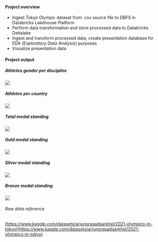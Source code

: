 #### Project overview
- Ingest Tokyo Olympic dataset from .csv source file to DBFS in Databricks Lakehouse Platform
- Perform data transformation and store processed data to Databricks Deltalake
- Ingest and transform processed data, create presentation database for EDA *(Exploratory Data Analysis)*  purposes
- Visualize presentation data

#### Project output
##### ***Athletes gender per discipline***
![](https://raw.githubusercontent.com/hnkhangbl97/olympic-tokyo-databrick-demo/main/img/Athletes%20gender%20per%20discipline.png)
##### ***Athletes per country***
![](https://raw.githubusercontent.com/hnkhangbl97/olympic-tokyo-databrick-demo/main/img/Athletes%20per%20country.png)
##### ***Total medal standing***
![](https://raw.githubusercontent.com/hnkhangbl97/olympic-tokyo-databrick-demo/main/img/Total%20medal%20standing.png)
##### ***Gold medal standing***
![](https://raw.githubusercontent.com/hnkhangbl97/olympic-tokyo-databrick-demo/main/img/Gold%20medal%20standing.png)
##### ***Silver medal standing***
![](https://raw.githubusercontent.com/hnkhangbl97/olympic-tokyo-databrick-demo/main/img/Silver%20medal%20standing.png)
##### ***Bronze medal standing***
![](https://raw.githubusercontent.com/hnkhangbl97/olympic-tokyo-databrick-demo/main/img/Bronze%20medal%20standing.png)

######  Raw data reference
[https://www.kaggle.com/datasets/arjunprasadsarkhel/2021-olympics-in-tokyo](https://www.kaggle.com/datasets/arjunprasadsarkhel/2021-olympics-in-tokyo)
